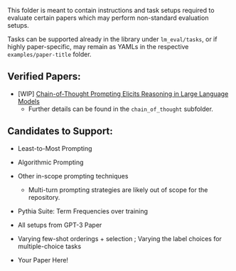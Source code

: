 This folder is meant to contain instructions and task setups required to evaluate certain papers which may perform non-standard evaluation setups. 

Tasks can be supported already in the library under `lm_eval/tasks`, or if highly paper-specific, may remain as YAMLs in the respective `examples/paper-title` folder.

## Verified Papers:

* [WIP] [Chain-of-Thought Prompting Elicits Reasoning in Large Language Models](https://arxiv.org/abs/2201.11903)
  * Further details can be found in the `chain_of_thought` subfolder.

## Candidates to Support:

* Least-to-Most Prompting
* Algorithmic Prompting
* Other in-scope prompting techniques
  * Multi-turn prompting strategies are likely out of scope for the repository.
* Pythia Suite: Term Frequencies over training
* All setups from GPT-3 Paper
* Varying few-shot orderings + selection ; Varying the label choices for multiple-choice tasks

* Your Paper Here!